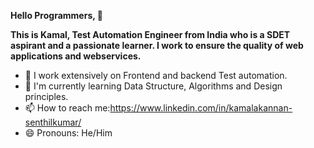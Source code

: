 **Hello Programmers, 👋**

**This is Kamal, Test Automation Engineer from India who is a SDET aspirant and a passionate learner.
I work to ensure the quality of web applications and webservices.**

* 🔭 I work extensively on Frontend and backend Test automation.
* 🌱 I'm currently learning Data Structure, Algorithms and Design principles.
* 📫 How to reach me:https://www.linkedin.com/in/kamalakannan-senthilkumar/
* 😄 Pronouns: He/Him

<!---
kamal0223/kamal0223 is a ✨ special ✨ repository because its `README.md` (this file) appears on your GitHub profile.
You can click the Preview link to take a look at your changes.
--->
